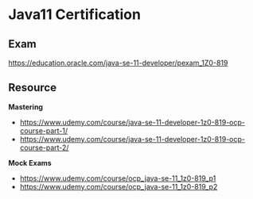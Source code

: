 # Java11 Certification

## Exam
https://education.oracle.com/java-se-11-developer/pexam_1Z0-819

## Resource

__Mastering__

- https://www.udemy.com/course/java-se-11-developer-1z0-819-ocp-course-part-1/
- https://www.udemy.com/course/java-se-11-developer-1z0-819-ocp-course-part-2/

__Mock Exams__

- https://www.udemy.com/course/ocp_java-se-11_1z0-819_p1
- https://www.udemy.com/course/ocp_java-se-11_1z0-819_p2
